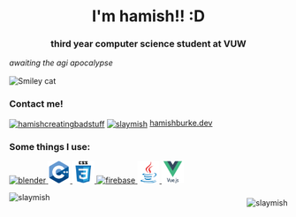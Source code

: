 <h1 align="center">I'm hamish!! :D</h1>
<h3 align="center">third year computer science student at VUW</h2>

<em>awaiting the agi apocalypse</em>

<img src="https://www.catster.com/wp-content/uploads/2023/11/Beluga-Cat-576x1024.webp" alt="Smiley cat" align="center" height="50%"/>

<div float="left">
<h3>Contact me!</h3>
<p>
  <a href="https://instagram.com/hamishcreatingbadstuff" target="blank"><img align="center" src="https://raw.githubusercontent.com/rahuldkjain/github-profile-readme-generator/master/src/images/icons/Social/instagram.svg" alt="hamishcreatingbadstuff" height="30" width="40" /></a>
  <a href="https://www.youtube.com/c/slaymish" target="blank"><img align="center" src="https://raw.githubusercontent.com/rahuldkjain/github-profile-readme-generator/master/src/images/icons/Social/youtube.svg" alt="slaymish" height="30" width="40" /></a>
  <a href="https://hamishburke.dev">hamishburke.dev
</a>
</p>
</div>

<div float="right">
<h3>Some things I use:</h3>
<p> 
  <a href="https://www.blender.org/" target="_blank" rel="noreferrer"> 
    <img src="https://download.blender.org/branding/community/blender_community_badge_white.svg" alt="blender" width="40" height="40"/> 
  </a> 
  <a href="https://www.w3schools.com/cpp/" target="_blank" rel="noreferrer"> 
    <img src="https://raw.githubusercontent.com/devicons/devicon/master/icons/cplusplus/cplusplus-original.svg" alt="cplusplus" width="40" height="40"/> 
  </a> 
  <a href="https://www.w3schools.com/css/" target="_blank" rel="noreferrer"> 
    <img src="https://raw.githubusercontent.com/devicons/devicon/master/icons/css3/css3-original-wordmark.svg" alt="css3" width="40" height="40"/> 
  </a> 
  <a href="https://firebase.google.com/" target="_blank" rel="noreferrer"> 
    <img src="https://www.vectorlogo.zone/logos/firebase/firebase-icon.svg" alt="firebase" width="40" height="40"/> 
  </a> 
  <a href="https://www.java.com" target="_blank" rel="noreferrer"> 
    <img src="https://raw.githubusercontent.com/devicons/devicon/master/icons/java/java-original.svg" alt="java" width="40" height="40"/> 
  </a> 
  <a href="https://vuejs.org/" target="_blank" rel="noreferrer"> 
    <img src="https://raw.githubusercontent.com/devicons/devicon/master/icons/vuejs/vuejs-original-wordmark.svg" alt="vuejs" width="40" height="40"/> 
  </a> 
</p>
</div>

<p><img align="left" src="https://github-readme-streak-stats.herokuapp.com/?user=slaymish&" alt="slaymish" /></p>

<p>
  <img style="float:right;margin-top:10px;" src="https://github-readme-stats.vercel.app/api/top-langs?username=slaymish&show_icons=true&locale=en&layout=compact" alt="slaymish" /></p>

